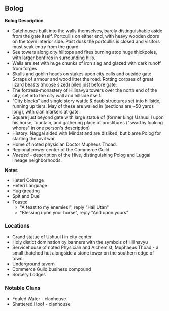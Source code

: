 ## Bolog

**Bolog Description**
* Gatehouses built into the walls themselves, barely distinguishable aside from the gate itself.  Portcullis on either end, with heavy wooden doors on the town interior side.  Past dusk the portcullis is closed and visitors must seak entry from the guard.
* See towers along city hilltops and fires burning atop huge thickpoles, with larger bonfires in surrounding hills.
* Walls are set with huge chunks of iron slag and glazed with dark runoff from forges
* Skulls and goblin heads on stakes upon city ealls and outside gate.  Scraps of armour and wood litter the road.  Rotting corpses of great lizard beasts (moose sized) piled just before gate.
* The fortress-monastery of Hilinavyu towers over the north end of the city, set into the city wall and hillside itself.
* "City blocks" and single story wattle & daub structures set into hillside, running up tiers.  May of these are walled in (sections are ~50 yards long), with clan markers at gate.
* Square just beyond gate with large statue of (former king) Ushuul I upon his horse, fountain, and gathering place of prostitures ("swarthy looking whores" in one person's description)
* History: Naggai sided with Mindat and are disliked, but blame Polog for starting the civil war. 
* Home of noted physician Doctor Mupheus Thoad.
* Regional power center of the Commerce Guild
* _Needed_ - description of the Hive, distinguishing Polog and Luggai lineage neighborhoods.

**Notes**
* Heteri Coinage
* Heteri Language
* Hug greating
* Spit and Duel
* Toasts:
    * "A feast to my enemies!", reply "Hail Utan"
    * "Blessing upon your horse", reply "And upon yours"

### Locations
* Grand statue of Ushuul I in city center
* Holy distict domination by banners with the symbols of Hilinavyu
* Servicehouse of noted Physician and Alchemist, Muphaeus Thoad - a small thatched hut alongside a stone tower on the southern edge of town.
* Underground tavern
* Commerce Guild business compound
* Sorcery Lodges

### Notable Clans
* Fouled Water - clanhouse
* Shattered Hoof - clanhouse
